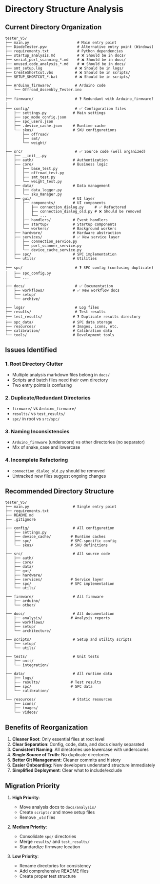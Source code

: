 # Directory Structure Analysis

## Current Directory Organization

```
tester_V5/
├── main.py                      # Main entry point
├── DiodeTester.pyw              # Alternative entry point (Windows)
├── requirements.txt             # Python dependencies
├── startup_analysis.md          # ❌ Should be in docs/
├── serial_port_scanning_*.md    # ❌ Should be in docs/
├── unused_code_analysis_*.md    # ❌ Should be in docs/
├── smt_setup.log               # ❌ Should be in logs/
├── CreateShortcut.vbs          # ❌ Should be in scripts/
├── SETUP_SHORTCUT_*.bat        # ❌ Should be in scripts/
│
├── Arduino_firmware/           # Arduino code
│   └── Offroad_Assembly_Tester.ino
│
├── firmware/                   # ❓ Redundant with Arduino_firmware?
│
├── config/                     # ✅ Configuration files
│   ├── settings.py            # Main settings
│   ├── spc_mode_config.json
│   ├── spc_users.json
│   ├── .device_cache.json     # Runtime cache
│   └── skus/                  # SKU configurations
│       ├── offroad/
│       ├── smt/
│       └── weight/
│
├── src/                        # ✅ Source code (well organized)
│   ├── __init__.py
│   ├── auth/                  # Authentication
│   ├── core/                  # Business logic
│   │   ├── base_test.py
│   │   ├── offroad_test.py
│   │   ├── smt_test.py
│   │   └── weight_test.py
│   ├── data/                  # Data management
│   │   ├── data_logger.py
│   │   └── sku_manager.py
│   ├── gui/                   # UI layer
│   │   ├── components/        # UI components
│   │   │   ├── connection_dialog.py     # ✅ Refactored
│   │   │   ├── connection_dialog_old.py # ❌ Should be removed
│   │   │   └── ...
│   │   ├── handlers/          # Event handlers
│   │   ├── startup/           # Startup components
│   │   └── workers/           # Background workers
│   ├── hardware/              # Hardware abstraction
│   ├── services/              # ✅ New service layer
│   │   ├── connection_service.py
│   │   ├── port_scanner_service.py
│   │   └── device_cache_service.py
│   ├── spc/                   # SPC implementation
│   └── utils/                 # Utilities
│
├── spc/                        # ❓ SPC config (confusing duplicate)
│   ├── spc_config.py
│   └── ...
│
├── docs/                       # ✅ Documentation
│   ├── workflows/             # ✅ New workflow docs
│   ├── setup/
│   └── archive/
│
├── logs/                       # Log files
├── results/                    # Test results
├── test_results/              # ❓ Duplicate results directory
├── spc_data/                  # SPC data storage
├── resources/                 # Images, icons, etc.
├── calibration/               # Calibration data
└── tools/                     # Development tools
```

## Issues Identified

### 1. **Root Directory Clutter**
- Multiple analysis markdown files belong in `docs/`
- Scripts and batch files need their own directory
- Two entry points is confusing

### 2. **Duplicate/Redundant Directories**
- `firmware/` vs `Arduino_firmware/`
- `results/` vs `test_results/`
- `spc/` in root vs `src/spc/`

### 3. **Naming Inconsistencies**
- `Arduino_firmware` (underscore) vs other directories (no separator)
- Mix of snake_case and lowercase

### 4. **Incomplete Refactoring**
- `connection_dialog_old.py` should be removed
- Untracked new files suggest ongoing changes

## Recommended Directory Structure

```
tester_V5/
├── main.py                    # Single entry point
├── requirements.txt
├── README.md
├── .gitignore
│
├── config/                    # All configuration
│   ├── settings.py
│   ├── device_cache/         # Runtime caches
│   ├── spc/                  # SPC-specific config
│   └── skus/                 # SKU definitions
│
├── src/                       # All source code
│   ├── auth/
│   ├── core/
│   ├── data/
│   ├── gui/
│   ├── hardware/
│   ├── services/             # Service layer
│   ├── spc/                  # SPC implementation
│   └── utils/
│
├── firmware/                  # All firmware
│   ├── arduino/
│   └── other/
│
├── docs/                      # All documentation
│   ├── analysis/             # Analysis reports
│   ├── workflows/
│   ├── setup/
│   └── architecture/
│
├── scripts/                   # Setup and utility scripts
│   ├── setup/
│   └── utils/
│
├── tests/                     # Unit tests
│   ├── unit/
│   └── integration/
│
├── data/                      # All runtime data
│   ├── logs/
│   ├── results/              # Test results
│   ├── spc/                  # SPC data
│   └── calibration/
│
└── resources/                 # Static resources
    ├── icons/
    ├── images/
    └── videos/
```

## Benefits of Reorganization

1. **Cleaner Root**: Only essential files at root level
2. **Clear Separation**: Config, code, data, and docs clearly separated
3. **Consistent Naming**: All directories use lowercase with underscores
4. **Single Source of Truth**: No duplicate directories
5. **Better Git Management**: Cleaner commits and history
6. **Easier Onboarding**: New developers understand structure immediately
7. **Simplified Deployment**: Clear what to include/exclude

## Migration Priority

1. **High Priority**:
   - Move analysis docs to `docs/analysis/`
   - Create `scripts/` and move setup files
   - Remove `_old` files

2. **Medium Priority**:
   - Consolidate `spc/` directories
   - Merge `results/` and `test_results/`
   - Standardize firmware location

3. **Low Priority**:
   - Rename directories for consistency
   - Add comprehensive README files
   - Create proper test structure
